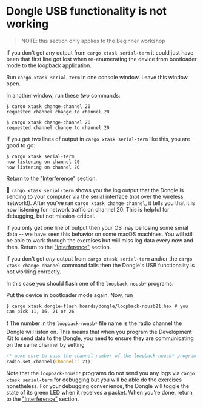 # Dongle USB functionality is not working

> NOTE: this section only applies to the Beginner workshop

If you don't get any output from `cargo xtask serial-term` it could just have been that first line got lost when re-enumerating the device from bootloader mode to the loopback application.

Run `cargo xtask serial-term` in one console window. Leave this window open.

In another window, run these *two* commands:

``` console
$ cargo xtask change-channel 20
requested channel change to channel 20

$ cargo xtask change-channel 20
requested channel change to channel 20
```

If you get *two* lines of output in `cargo xtask serial-term` like this, you are good to go:

``` console
$ cargo xtask serial-term
now listening on channel 20
now listening on channel 20
```

Return to the ["Interference"] section.

🔎 `cargo xtask serial-term` shows you the log output that the Dongle is sending to your computer via the serial interface (not over the wireless network!). After you've ran `cargo xtask change-channel`, it tells you that it is now listening for network traffic on channel 20. This is helpful for debugging, but not mission-critical.

["Interference"]: /dongle.html#interference

If you only get one line of output then your OS may be losing some serial data -- we have seen this behavior on some macOS machines. You will still be able to work through the exercises but will miss log data every now and then. Return to the ["Interference"] section.

If you don't get *any* output from `cargo xtask serial-term` and/or the `cargo xtask change-channel` command fails then the Dongle's USB functionality is not working correctly.

In this case you should flash one of the `loopback-nousb*` programs:

Put the device in bootloader mode again. Now, run
```console
$ cargo xtask dongle-flash boards/dongle/loopback-nousb21.hex # you can pick 11, 16, 21 or 26
```

❗️ The number in the `loopback-nousb*` file name is the radio channel the Dongle will listen on. This means that when you program the Development Kit to send data to the Dongle, you need to ensure they are communicating on the same channel by setting

```rust
/* make sure to pass the channel number of the loopback-nousb* program you picked */
radio.set_channel(Channel::_21);
```

Note that the `loopback-nousb*` programs do not send you any logs via `cargo xtask serial-term` for debugging but you will be able do the exercises nonetheless.
For your debugging convenience, the Dongle will toggle the state of its green LED when it receives a packet.
When you're done, return to the ["Interference"] section.
